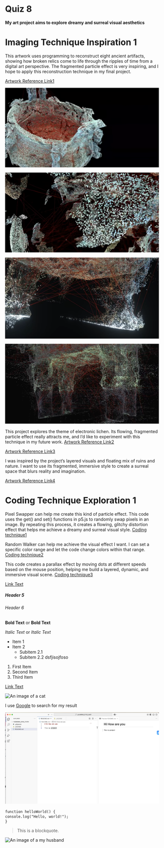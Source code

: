 # Quiz 8

**My art project aims to explore dreamy and surreal visual aesthetics**

# Imaging Technique Inspiration 1

This artwork uses programming to reconstruct eight ancient artifacts, showing how broken relics come to life through the ripples of time from a digital art perspective. The fragmented particle effect is very inspiring, and I hope to apply this reconstruction technique in my final project.

[Artwork Reference Link1](https://www.bilibili.com/video/BV1DC4y1d7gd/?spm_id_from=333.337.search-card.all.click&vd_source=a1518caac7875e4722f1d25a07010a11)

![An image of the Artwork Reference1](readmeImages/1.png) 

![An image of the Artwork Reference1](readmeImages/2.png)

![An image of the Artwork Reference1](readmeImages/3.png)

![An image of the Artwork Reference1](readmeImages/4.png)





This project explores the theme of electronic lichen. Its flowing, fragmented particle effect really attracts me, and I’d like to experiment with this technique in my future work.
[Artwork Reference Link2](https://www.bilibili.com/video/BV1mM411U7cn/?spm_id_from=333.788.recommend_more_video.17&vd_source=a1518caac7875e4722f1d25a07010a11)

[Artwork Reference Link3](https://www.bilibili.com/video/BV1CA41197fX/?spm_id_from=333.788.recommend_more_video.-1&vd_source=a1518caac7875e4722f1d25a07010a11)







I was inspired by the project’s layered visuals and floating mix of ruins and nature. I want to use its fragmented, immersive style to create a surreal space that blurs reality and imagination.

[Artwork Reference Link4](https://cifra.com/project/3e372bdb-86de-47ee-84d5-a8790141450b)



# Coding Technique Exploration 1

Pixel Swapper can help me create this kind of particle effect. This code uses the get() and set() functions in p5.js to randomly swap pixels in an image. By repeating this process, it creates a flowing, glitchy distortion effect that helps me achieve a dreamy and surreal visual style.
[Coding technique1](https://happycoding.io/tutorials/p5js/images/pixel-swapperv)


Random Walker can help me achieve the visual effect I want. I can set a specific color range and let the code change colors within that range.
[Coding technique2](https://happycoding.io/tutorials/p5js/animation/random-walker)


This code creates a parallax effect by moving dots at different speeds based on the mouse position, helping me build a layered, dynamic, and immersive visual scene.
[Coding technique3](https://happycoding.io/tutorials/p5js/creating-classes/parallax-dots)







[Link Text](https://www.google.com)







##### Header 5
###### Header 6






**Bold Text** or __Bold Text__

*Italic Text* or _Italic Text_


- Item 1
- Item 2
  - Subitem 2.1
  - Subitem 2.2 dsfjisojfoso


1. First Item
2. Second Item
3. Third Item

[Link Text](https://www.google.com)


![An image of a cat](https://i.pinimg.com/736x/0c/5e/a4/0c5ea451dda755d0fa4db0da50e35e17.jpg)

I use [Google](https://www.google.com.hk/webhp?hl=zh-CN&sourceid=cnhp&gws_rd=ssl) to search for my result

![An image of the pic](readmeImages/testpic.png)


```
function helloWorld() {
console.log("Hello, world!");
}
```

> This is a blockquote.

![An image of a my husband](https://i.pinimg.com/736x/01/dd/b9/01ddb9a9e8a8069912d5ace626a84ef6.jpg)
